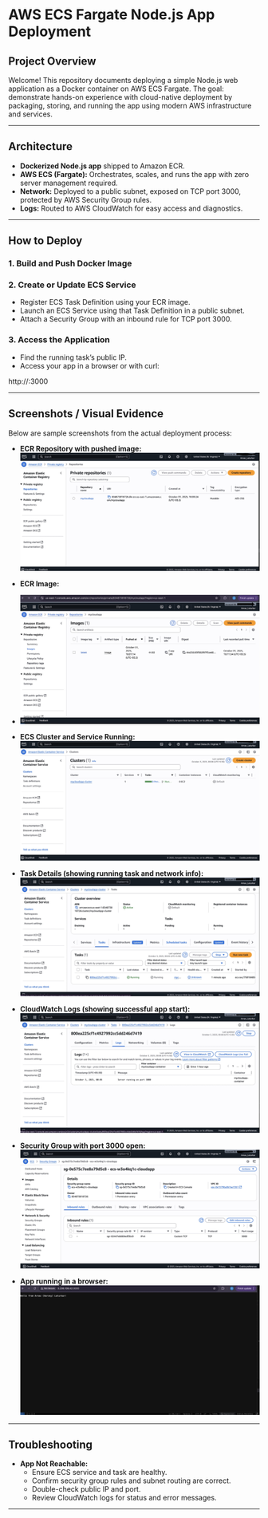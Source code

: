 # AWS ECS Fargate Node.js App Deployment

## Project Overview

Welcome! This repository documents deploying a simple Node.js web application as a Docker container on AWS ECS Fargate. The goal: demonstrate hands-on experience with cloud-native deployment by packaging, storing, and running the app using modern AWS infrastructure and services.

---

## Architecture

- **Dockerized Node.js app** shipped to Amazon ECR.
- **AWS ECS (Fargate):** Orchestrates, scales, and runs the app with zero server management required.
- **Network:** Deployed to a public subnet, exposed on TCP port 3000, protected by AWS Security Group rules.
- **Logs:** Routed to AWS CloudWatch for easy access and diagnostics.

---

## How to Deploy

### 1. Build and Push Docker Image


### 2. Create or Update ECS Service

- Register ECS Task Definition using your ECR image.
- Launch an ECS Service using that Task Definition in a public subnet.
- Attach a Security Group with an inbound rule for TCP port 3000.

### 3. Access the Application

- Find the running task’s public IP.
- Access your app in a browser or with curl:

http://:3000


---

## Screenshots / Visual Evidence

Below are sample screenshots from the actual deployment process:

- **ECR Repository with pushed image:**
  ![ECR Repository](screenshots/ECR_Repositiory.jpg)

- **ECR Image:**
- ![ECR_Image](screenshots/ECR_Image.jpg)

- **ECS Cluster and Service Running:**
  ![ECS Cluster](screenshots/ECS_cluster.jpg)

- **Task Details (showing running task and network info):**
  ![ECS Task](screenshots/ECS_Task.jpg)

- **CloudWatch Logs (showing successful app start):**
  ![CloudWatch Logs](screenshots/ECS_Logs.jpg)

- **Security Group with port 3000 open:**
  ![Security Group](screenshots/Security_group.jpg)

- **App running in a browser:**
  ![Browser Access](screenshots/Browser.jpg)

---

## Troubleshooting

- **App Not Reachable:**  
  - Ensure ECS service and task are healthy.
  - Confirm security group rules and subnet routing are correct.
  - Double-check public IP and port.
  - Review CloudWatch logs for status and error messages.

---
